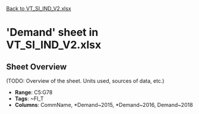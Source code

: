 [Back to VT_SI_IND_V2.xlsx](README.md)

# 'Demand' sheet in VT_SI_IND_V2.xlsx

## Sheet Overview

(TODO: Overview of the sheet. Units used, sources of data, etc.)

- **Range**: C5:G78
- **Tags**: ~FI_T
- **Columns**: CommName, *Demand~2015, *Demand~2016, Demand~2018

